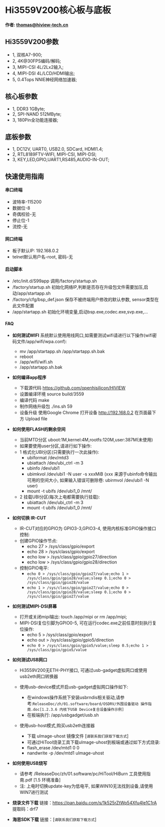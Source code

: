 
# Hi3559V200核心板与底板
**作者: thomas@hiview-tech.cn**

## Hi3559V200参数

* 1, 双核A7-900;
* 2, 4K@30FPS编码/解码;
* 3, MIPI-CSI 4L/2Lx2输入;
* 4, MIPI-DSI 4L/LCD/HDMI输出;
* 5, 0.4Tops NNIE神经网络加速器;

## 核心板参数

* 1, DDR3 1GByte;
* 2, SPI-NAND 512MByte;  
* 3, 180Pin全功能连接器;

## 底板参数

* 1, DC12V, UART0, USB2.0, SDCard, HDMI1.4;
* 2, RTL8189FTV-WIFI, MIPI-CSI, MIPI-DSI;
* 3, KEY,LED,GPIO,UART1,RS485,AUDIO-IN-OUT;

## 快速使用指南


#### 串口终端
*  波特率-115200
*  数据位-8
*  奇偶校验-无
*  停止位-1
*  流控-无

#### 网口终端

* 板子默认IP: 192.168.0.2
* telnet默认用户名-root, 密码-无 


#### 启动脚本

* /etc/init.d/S99app
    调用/factory/startup.sh
* /factory/startup.sh
    初始化网络IP,判断是否存在升级包文件需要加压,启动/app/startapp.sh
* /factory/cfg/bsp_def.json
    保存不被终端用户修改的默认参数, sensor类型在此文件配置
* /app/startapp.sh
    初始化环境变量,启动bsp.exe,codec.exe,svp.exe,...

#### FAQ
* **如何测试WIFI**
    系统默认使用用线网口,如需要测试wifi请进行以下操作(wifi密码文件/app/wifi/wpa.conf):
    * mv /app/startapp.sh /app/startapp.sh.bak
    * reboot
    * /app/wifi/wifi.sh
    * /app/startapp.sh.bak
* **如何编译app程序**
    * 下载源代码 https://github.com/openhisilicon/HIVIEW
    * 设置编译环境 source build/3559
    * 编译代码 make
    * 制作网络升级包 ./ins.sh 59
    * 设备升级 使用Google Chrome 打开设备 http://192.168.0.2 在页面最下方 Upload file

* **如何使用FLASH的剩余空间**
    * 当前MTD分区 uboot:1M,kernel:4M,rootfs:120M,user:387M(未使用)
    * 如果要使用user分区,请进行如下操作:
    * 1 格式化UBI分区(只需要执行一次此操作):
      *  ubiformat /dev/mtd3
      *  ubiattach /dev/ubi_ctrl -m 3
      *  ubinfo /dev/ubi1
      *  ubimkvol /dev/ubi1 -N user -s xxxMiB 
        (xxx 来源于ubinfo命令输出可用的空间大小, 
        如果输入错误可删除卷: ubirmvol /dev/ubi1 -N user)
      *  mount -t ubifs /dev/ubi1_0 /mnt/ 
    * 2 挂载UBI分区(每次上电都需要执行挂载):
      *  ubiattach /dev/ubi_ctrl -m 3
      *  mount -t ubifs /dev/ubi1_0 /mnt/

* **如何切换 IR-CUT**
    *  IR-CUT对应的GPIO为 GPIO3-3,GPIO3-4, 使用内核标准GPIO操作接口控制:
    *  创建GPIO操作节点:
        * echo 27 > /sys/class/gpio/export
        * echo 28 > /sys/class/gpio/export
        * echo low > /sys/class/gpio/gpio27/direction
        * echo low > /sys/class/gpio/gpio28/direction
    *  控制GPIO电平: 
        * `echo 0 > /sys/class/gpio/gpio27/value;echo 1 > /sys/class/gpio/gpio28/value;sleep 0.1;echo 0 > /sys/class/gpio/gpio28/value`
        * `echo 1 > /sys/class/gpio/gpio27/value;echo 0 > /sys/class/gpio/gpio28/value;sleep 0.1;echo 0 > /sys/class/gpio/gpio27/value`

* **如何测试MIPI-DSI屏幕**
    * 打开或关闭mipi输出: touch /app/mipi or rm /app/mipi;
    * MIPI-DSI复位引脚为GPIO0-5, 可在运行codec.exe之前任意时刻执行复位操作:
        * echo 5 > /sys/class/gpio/export
        * echo out > /sys/class/gpio/gpio5/direction
        * `echo 0 > /sys/class/gpio/gpio5/value;sleep 0.5;echo 1 > /sys/class/gpio/gpio5/value`

* **如何测试USB网口**
    * Hi3559V200无ETH-PHY接口, 可通过usb-gadget虚拟网口或使用usb2eth网口转换器
    * 使用usb-device模式开启usb-gadget虚拟网口操作如下:
      * 在windows操作系统下安装usbrndis相关驱动,请参考:`ReleaseDoc/zh/01.software/board/OSDRV/外围设备驱动 操作指南.doc[1.2.3.6 内核下USB Device复合设备操作示例]`
      * 在板端执行: /app/usbgadget/usb.sh

    * 使用usb-host模式,购买usb2eth连接器
      * 下载 uImage-uhost 镜像文件 [`请联系我们获取下载方式`]
      * 可通过HiTool烧录工具下载uImage-uhost到板端或通过如下方式烧录:
      * flash_erase /dev/mtd1 0 0
      * nandwrite -p /dev/mtd1 uImage-uhost

* **如何使用USB烧写**
    * 请参考 /ReleaseDoc/zh/01.software/pc/HiTool/HiBurn 工具使用指南.pdf [1.5 环境准备]
    * 注: 上电时切换update-key为低电平, 如果WIN10无法找到设备,请使用WIN7进行测试

* **烧录文件下载**
  链接：https://pan.baidu.com/s/1k525rZtWp54Xfu4Ie1C1rA 提取码：drf7 
* **海思SDK下载**
  链接：[`请联系我们获取下载方式`] 

